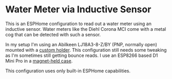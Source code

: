 Water Meter via Inductive Sensor
================================

This is an ESPHome configuration to read out a water meter using an inductive
sensor. Water meters like the Diehl Corona MCI come with a metal cog that can
be detected with such a sensor.

In my setup I'm using an Abilkeen LJ18A3-8-Z/BY (PNP, normally open) mounted
with a [custom holder](https://www.printables.com/model/465845-inductive-sensor-holder-for-diehl-corona-mci).
This configuration still needs some tweaking as I'm sometimes still getting
bounce reads.
I use an ESP8266 based D1 Mini Pro in a
[magnet-held case](https://www.printables.com/model/466033-esp8266-d1-mini-pro-case-with-external-antenna-and).

This configuration uses only built-in ESPHome capabilities.

